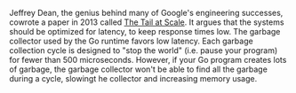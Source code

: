 Jeffrey Dean, the genius behind many of Google's engineering successes, cowrote a paper in 2013 called [The Tail at Scale](https://oreil.ly/cvLpa). It argues that the systems should be optimized for latency, to keep response times low. The garbage collector used by the Go runtime favors low latency. Each garbage collection cycle is designed to "stop the world" (i.e. pause your program) for fewer than 500 microseconds. However, if your Go program creates lots of garbage, the garbage collector won't be able to find all the garbage during a cycle, slowingt he collector and increasing memory usage.